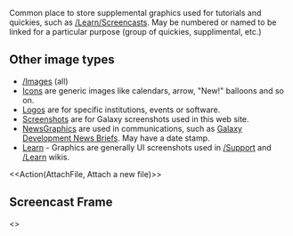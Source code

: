 Common place to store supplemental graphics used for tutorials and quickies, such as [/Learn/Screencasts](/Learn/Screencasts). May be numbered or named to be linked for a particular purpose (group of quickies, supplimental, etc.)

## Other image types

* [/Images](/Images) (all)
* [Icons](/Images/Icons) are generic images like calendars, arrow, "New!" balloons and so on. 
* [Logos](/Images/Logos) are for specific institutions, events or software.
* [Screenshots](/Images/Screenshots) are for Galaxy screenshots used in this web site.
* [NewsGraphics](/Images/NewsGraphics) are used in communications, such as [Galaxy Development News Briefs](/DevNewsBriefs). May have a date stamp.
* [Learn](/Images/Learn) - Graphics are generally UI screenshots used in [/Support](/Support) and [/Learn](/Learn) wikis.

<<Action(AttachFile, Attach a new file)>>

## Screencast Frame

<<AttachList>>
